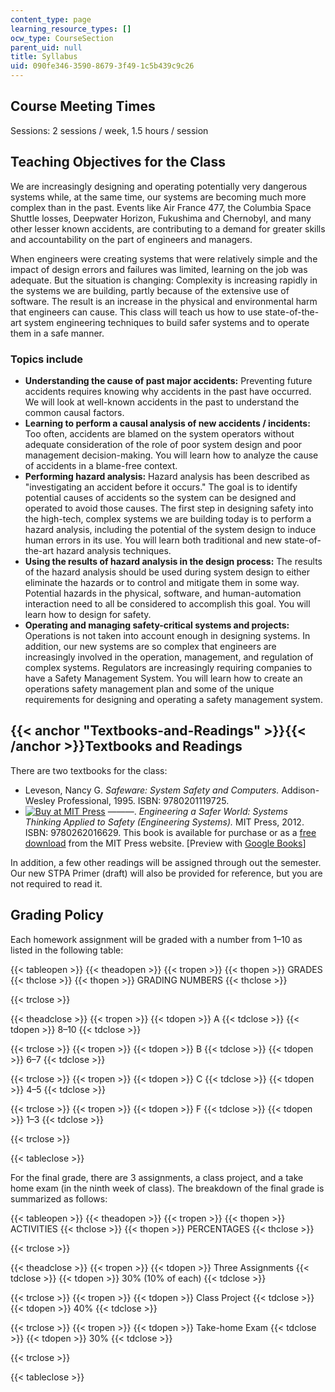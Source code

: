 ```yaml
---
content_type: page
learning_resource_types: []
ocw_type: CourseSection
parent_uid: null
title: Syllabus
uid: 090fe346-3590-8679-3f49-1c5b439c9c26
---
```


Course Meeting Times
--------------------

Sessions: 2 sessions / week, 1.5 hours / session

Teaching Objectives for the Class
---------------------------------

We are increasingly designing and operating potentially very dangerous systems while, at the same time, our systems are becoming much more complex than in the past. Events like Air France 477, the Columbia Space Shuttle losses, Deepwater Horizon, Fukushima and Chernobyl, and many other lesser known accidents, are contributing to a demand for greater skills and accountability on the part of engineers and managers.

When engineers were creating systems that were relatively simple and the impact of design errors and failures was limited, learning on the job was adequate. But the situation is changing: Complexity is increasing rapidly in the systems we are building, partly because of the extensive use of software. The result is an increase in the physical and environmental harm that engineers can cause. This class will teach us how to use state-of-the-art system engineering techniques to build safer systems and to operate them in a safe manner.

### Topics include

*   **Understanding the cause of past major accidents:** Preventing future accidents requires knowing why accidents in the past have occurred. We will look at well-known accidents in the past to understand the common causal factors.
*   **Learning to perform a causal analysis of new accidents / incidents:** Too often, accidents are blamed on the system operators without adequate consideration of the role of poor system design and poor management decision-making. You will learn how to analyze the cause of accidents in a blame-free context.
*   **Performing hazard analysis:** Hazard analysis has been described as "investigating an accident before it occurs." The goal is to identify potential causes of accidents so the system can be designed and operated to avoid those causes. The first step in designing safety into the high-tech, complex systems we are building today is to perform a hazard analysis, including the potential of the system design to induce human errors in its use. You will learn both traditional and new state-of-the-art hazard analysis techniques.
*   **Using the results of hazard analysis in the design process:** The results of the hazard analysis should be used during system design to either eliminate the hazards or to control and mitigate them in some way. Potential hazards in the physical, software, and human-automation interaction need to all be considered to accomplish this goal. You will learn how to design for safety.
*   **Operating and managing safety-critical systems and projects:** Operations is not taken into account enough in designing systems. In addition, our new systems are so complex that engineers are increasingly involved in the operation, management, and regulation of complex systems. Regulators are increasingly requiring companies to have a Safety Management System. You will learn how to create an operations safety management plan and some of the unique requirements for designing and operating a safety management system.

{{< anchor "Textbooks-and-Readings" >}}{{< /anchor >}}Textbooks and Readings
----------------------------------------------------------------------------

There are two textbooks for the class:

*   Leveson, Nancy G. _Safeware: System Safety and Computers._ Addison-Wesley Professional, 1995. ISBN: 9780201119725.
*   [![Buy at MIT Press](/images/mp_logo.gif)](https://mitpress.mit.edu/9780262016629) ———. _Engineering a Safer World: Systems Thinking Applied to Safety (Engineering Systems)._ MIT Press, 2012. ISBN: 9780262016629. This book is available for purchase or as a [free download](http://mitpress.mit.edu/9780262016629) from the MIT Press website. \[Preview with [Google Books](http://books.google.com/books?id=6dDxCwAAQBAJ&pg=PAfrontcover)\]

In addition, a few other readings will be assigned through out the semester. Our new STPA Primer (draft) will also be provided for reference, but you are not required to read it.

Grading Policy
--------------

Each homework assignment will be graded with a number from 1–10 as listed in the following table:

{{< tableopen >}}
{{< theadopen >}}
{{< tropen >}}
{{< thopen >}}
GRADES
{{< thclose >}}
{{< thopen >}}
GRADING NUMBERS
{{< thclose >}}

{{< trclose >}}

{{< theadclose >}}
{{< tropen >}}
{{< tdopen >}}
A
{{< tdclose >}}
{{< tdopen >}}
8–10
{{< tdclose >}}

{{< trclose >}}
{{< tropen >}}
{{< tdopen >}}
B
{{< tdclose >}}
{{< tdopen >}}
6–7
{{< tdclose >}}

{{< trclose >}}
{{< tropen >}}
{{< tdopen >}}
C
{{< tdclose >}}
{{< tdopen >}}
4–5
{{< tdclose >}}

{{< trclose >}}
{{< tropen >}}
{{< tdopen >}}
F
{{< tdclose >}}
{{< tdopen >}}
1–3
{{< tdclose >}}

{{< trclose >}}

{{< tableclose >}}

For the final grade, there are 3 assignments, a class project, and a take home exam (in the ninth week of class). The breakdown of the final grade is summarized as follows:

{{< tableopen >}}
{{< theadopen >}}
{{< tropen >}}
{{< thopen >}}
ACTIVITIES
{{< thclose >}}
{{< thopen >}}
PERCENTAGES
{{< thclose >}}

{{< trclose >}}

{{< theadclose >}}
{{< tropen >}}
{{< tdopen >}}
Three Assignments
{{< tdclose >}}
{{< tdopen >}}
30% (10% of each)
{{< tdclose >}}

{{< trclose >}}
{{< tropen >}}
{{< tdopen >}}
Class Project
{{< tdclose >}}
{{< tdopen >}}
40%
{{< tdclose >}}

{{< trclose >}}
{{< tropen >}}
{{< tdopen >}}
Take-home Exam
{{< tdclose >}}
{{< tdopen >}}
30%
{{< tdclose >}}

{{< trclose >}}

{{< tableclose >}}